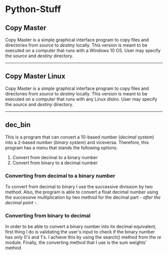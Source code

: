 # Python-Stuff
## Copy Master
Copy Master is a simple graphical interface program to copy files and directories
from *source* to *destiny* locally. This version is meant to be executed on a computer
that runs with a Windows 10 OS. User may specify the *source* and *destiny* directory.

***
## Copy Master Linux
Copy Master is a simple graphical interface program to copy files and directories
from *source* to *destiny* locally. This version is meant to be executed on a computer
that runs with any Linux distro. User may specify the *source* and *destiny* directory.

***
## dec_bin
This is a program that can convert a 10-based number (*decimal system*) into a 2-based number
(*binary system*) and viceversa. Therefore, this program has a menu that stands the following
options:

1. Convert from decimal to a binary number
2. Convert from binary to a decimal number

### Converting from decimal to a binary number
To convert from decimal to binary I use the successive divission by two method. Also, the program
is able to convert a float decimal number using the successive multiplication by two method for the
decimal part - *after the decimal point* -.

### Converting from binary to decimal
In order to be able to convert a binary number into its decimal equivalent, first thing I do 
is validating the user's input to check if the binary number has only 0's and 1's. I achieve this
by using the search() method from the *re* module. Finally, the converting method that I use is the sum weights' method
